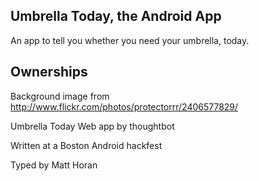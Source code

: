 Umbrella Today, the Android App
-------------------------------

An app to tell you whether you need your umbrella, today.

Ownerships
----------

Background image from http://www.flickr.com/photos/protectorrr/2406577829/

Umbrella Today Web app by thoughtbot

Written at a Boston Android hackfest

Typed by Matt Horan

